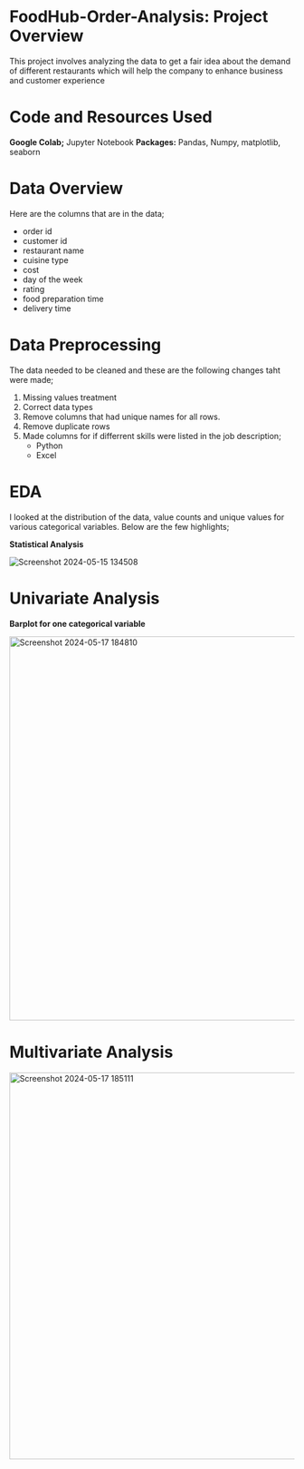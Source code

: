 # FoodHub-Order-Analysis: Project Overview
This project involves analyzing the data to get a fair idea about the demand of different restaurants which will help the company to enhance business and customer experience

# Code and Resources Used
 
 **Google Colab;** Jupyter Notebook
   **Packages:** Pandas, Numpy, matplotlib, seaborn



# Data Overview
Here are the columns that are in the data;
* order id
* customer id
* restaurant name
* cuisine type
* cost
* day of the week
* rating
* food preparation time
* delivery time

 # Data Preprocessing
 The data needed to be cleaned and these are the following changes taht were made;
 1. Missing values treatment
 2. Correct data types
 3. Remove columns that had unique names for all rows.
 4. Remove duplicate rows
 5. Made columns for if differrent skills were listed in the job description;
       * Python
       * Excel

  # EDA
  I looked at the distribution of the data, value counts and unique values for various categorical variables. Below are the few highlights;

  **Statistical Analysis**

  ![Screenshot 2024-05-15 134508](https://github.com/knowl01/FoodHub-Order-Analysis/assets/135021827/050b7c22-73ec-4663-aacc-5cb3447626d0)
  
 # Univariate Analysis 
 
**Barplot for one categorical variable**

<img width="677" alt="Screenshot 2024-05-17 184810" src="https://github.com/knowl01/FoodHub-Order-Analysis/assets/135021827/11d2a4f9-de35-4c85-88e3-eba1c5f78812">
  
# Multivariate Analysis

<img width="682" alt="Screenshot 2024-05-17 185111" src="https://github.com/knowl01/FoodHub-Order-Analysis/assets/135021827/efb259cb-8fe8-421a-bed2-0b4cb8c15057">

  
